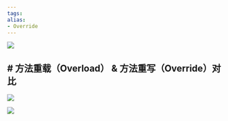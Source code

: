 ```yaml
---
tags: 
alias:
- Override
---
```

![](https://img-blog.csdnimg.cn/img_convert/2e41b37e6de5cd8940556d304df6b939.png)


## # 方法重载（Overload） & 方法重写（Override）对比
![](https://img-blog.csdnimg.cn/img_convert/061ecece6e0c97920225e7138bdec6c3.png)

![](https://img-blog.csdnimg.cn/img_convert/13509e94225d090b5962d16ee1b7b8b7.png)

